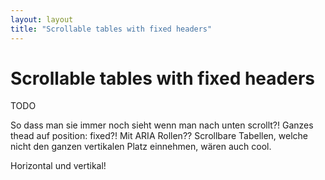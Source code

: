 ```yaml
---
layout: layout
title: "Scrollable tables with fixed headers"
---
```


# Scrollable tables with fixed headers

TODO

So dass man sie immer noch sieht wenn man nach unten scrollt?! Ganzes thead auf position: fixed?! Mit ARIA Rollen?? Scrollbare Tabellen, welche nicht den ganzen vertikalen Platz einnehmen, wären auch cool.

Horizontal und vertikal!